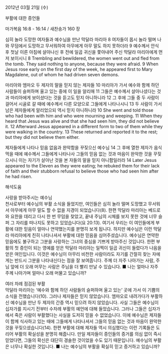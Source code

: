 2012년 03월 21일 (수)

부활에 대한 증언들



마가복음 16:8 - 16:14 / 새찬송가 160 장


심히 놀라 도망한 여자들과 예수님을 만난 막달라 마리아
8 여자들이 몹시 놀라 떨며 나와 무덤에서 도망하고 무서워하여 아무에게 아무 말도 하지 못하더라 9 예수께서 안식 후 첫날 이른 아침에 살아나신 후 전에 일곱 귀신을 쫓아내어 주신 막달라 마리아에게 먼저 보이시니
8 Trembling and bewildered, the women went out and fled from the tomb. They said nothing to anyone, because they were afraid. 9 When Jesus rose early on the first day of the week, he appeared first to Mary Magdalene, out of whom he had driven seven demons.

마리아와 엠마오 두 제자의 말을 믿지 않는 제자들
10 마리아가 가서 예수와 함께 하던 사람들이 슬퍼하며 울고 있는 중에 이 일을 알리매 11 그들은 예수께서 살아나셨다는 것과 마리아에게 보이셨다는 것을 듣고도 믿지 아니하니라 12 그 후에 그들 중 두 사람이 걸어서 시골로 갈 때에 예수께서 다른 모양으로 그들에게 나타나시니 13 두 사람이 가서 남은 제자들에게 알리었으되 역시 믿지 아니하니라
10 She went and told those who had been with him and who were mourning and weeping. 11 When they heard that Jesus was alive and that she had seen him, they did not believe it. 12 Afterward Jesus appeared in a different form to two of them while they were walking in the country. 13 These returned and reported it to the rest; but they did not believe them either.

제자들에게 나타나 믿음 없음과 완악함을 꾸짖으신 예수님
14 그 후에 열한 제자가 음식 먹을 때에 예수께서 그들에게 나타나사 그들의 믿음 없는 것과 마음이 완악한 것을 꾸짖으시니 이는 자기가 살아난 것을 본 자들의 말을 믿지 아니함일러라
14 Later Jesus appeared to the Eleven as they were eating; he rebuked them for their lack of faith and their stubborn refusal to believe those who had seen him after he had risen.

해석도움





사랑을 받아주시는 예수님  
천사로부터 예수님의 부활 소식을 들었지만, 여인들은 심히 놀라 떨며 도망했고 무서워서 아무에게 아무 말도 할 수 없을 지경이 되었습니다(8). 한편 막달라 마리아는 베드로와 요한을 데리고 다시 한 번 무덤을 찾았고, 끝내 주님의 시체를 보지 못한 것에 너무 슬퍼 그 자리를 떠나지도 못하고 있었습니다(요 20:13). 여기서 우리는 이 여인들에게 부활에 대한 믿음이 얼마나 연약했는지를 분명히 보게 됩니다. 하지만 예수님은 이런 막달라 마리아에게 친히 나타나셔서 부활에 대한 믿음을 심어주셨습니다. 예수님은 연약한 믿음에도 불구하고 그분을 사랑하는 그녀의 중심을 기쁘게 받아주신 것입니다. 한편 부활의 첫 증인이 되는 영예를 얻은 막달라 마리아는 일찍이 일곱 귀신이 들렸다가 나음을 얻은 여인입니다. 이것은 예수님이 아무리 비천한 사람이라도 자기를 간절히 찾는 자에게는 반드시 그분을 나타내신다는 점을 잘 보여줍니다. 주께 더 자주 나아가는 사람, 주님 앞에 더 오래 머무는 사람은 주님을 더 빨리 만날 수 있습니다.
■ 나는 얼마나 자주 주께 나아가며 얼마나 오래 머물고 있습니까?

여러 차례 점검된 부활  
막달라 마리아는 ‘예수와 함께 하던 사람들의 슬퍼하며 울고 있는’ 곳에 가서 이 기쁨의 소식을 전했습니다(10). 그러나 제자들은 믿지 않았습니다. 엠마오로 내려가다가 부활하신 예수님을 만난 두 제자의 간증 역시 믿으려 하지 않았습니다. 사실 그들은 예수님이 십자가를 지시기 전부터 수차례 부활의 예언에 대해 들었습니다. 그러나 그들은 십자가에서 죽은 사람이 부활했다는 사실을 도저히 믿을 수 없었습니다. 이에 예수님은 제자들이 함께 식사하고 있는 때에 그들에게 나타나셔서 그들의 믿음 없는 것과 마음이 완악한 것을 꾸짖으셨습니다(14). 한편 부활에 대해 제자들 역시 의심했다는 이런 기록들은 도리어 부활의 확실성을 분명히 해줍니다. 만일 제자들이 증인들의 증거를 의심 없이 즉시 믿었다면, 그들의 확신은 대단히 경솔한 것이었을 수도 있기 때문입니다. 예수님의 부활은 너무나 확실한 것입니다.
■ 나는 예수님의 부활을 확실히 믿고 증거하고 있습니까?
